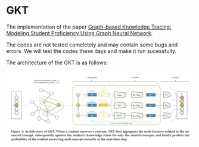 # GKT
The implementation of the paper [Graph-based Knowledge Tracing: Modeling Student Proficiency Using Graph Neural Network](https://dl.acm.org/doi/10.1145/3350546.3352513).

The codes are not tested comeletely and may contain some bugs and errors. We will test the codes these days and make it run sucessfully.

The architecture of the GKT is as follows:

![](gkt_architecture.png)
